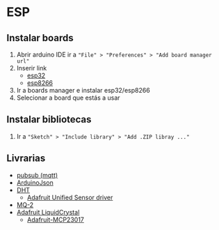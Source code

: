 # ESP

## Instalar boards

1. Abrir arduino IDE ir a ` "File" > "Preferences" > "Add board manager url" `
2. Inserir link
    - [esp32](https://raw.githubusercontent.com/espressif/arduino-esp32/gh-pages/package_esp32_index.json)
    - [esp8266](http://arduino.esp8266.com/stable/package_esp8266com_index.json)
3. Ir a boards manager e instalar esp32/esp8266
4. Selecionar a board que estás a usar

## Instalar bibliotecas

1. Ir a ` "Sketch" > "Include library" > "Add .ZIP libray ..." `

## Livrarias

- [pubsub (mqtt)](https://github.com/knolleary/pubsubclient/archive/master.zip)
- [ArduinoJson](https://github.com/bblanchon/ArduinoJson/archive/master.zip)
- [DHT](https://github.com/adafruit/DHT-sensor-library/archive/master.zip)
    - [Adafruit Unified Sensor driver](https://github.com/adafruit/Adafruit_Sensor/archive/master.zip)
- [MQ-2](https://github.com/labay11/MQ-2-sensor-library/archive/master.zip)
- [Adafruit LiquidCrystal](https://github.com/adafruit/Adafruit_LiquidCrystal/archive/master.zip)
    - [Adafruit-MCP23017](https://github.com/adafruit/Adafruit-MCP23017-Arduino-Library/archive/master.zip)



